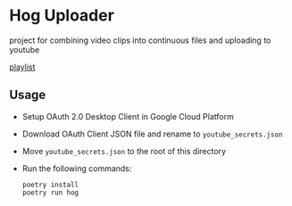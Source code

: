 # Hog Uploader

project for combining video clips into continuous files and uploading to youtube

[playlist](https://www.youtube.com/playlist?list=PLtZv6jHN_L88JZmqB7yhdxAtm3MEn3CQH)

## Usage

* Setup OAuth 2.0 Desktop Client in Google Cloud Platform
* Download OAuth Client JSON file and rename to `youtube_secrets.json`
* Move `youtube_secrets.json` to the root of this directory
* Run the following commands:

    ```
    poetry install
    poetry run hog
    ```


